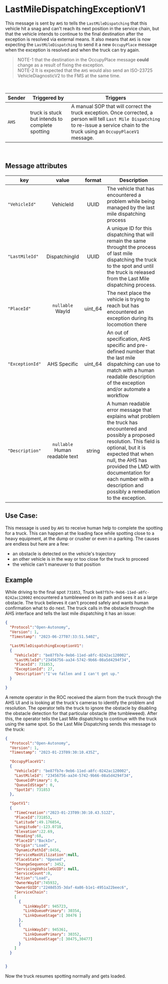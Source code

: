 # LastMileDispatchingExceptionV1
This message is sent by `AHS` to tells the `LastMileDispatching` that this vehicle hit a snag and can't reach its next position in the service chain, but that the vehicle intends to continue to the final destination after the exception is resolved via external means.  It also means that `AHS` is now expecting the `LastMileDispatching` to send it a new `OccupyPlace` message when the exception is resolved and when the truck can try again.
> NOTE-1 that the destination in the OccupyPlace message **could** change as a result of fixing the exception.<br>
> NOTE-2 It is expected that the `AHS` would also send an ISO-23725 VehicleDiagnosticV2 to the FMS at the same time.

<br>

|Sender| Triggered by | Triggers|
|---|---|---|
| `AHS`| truck is stuck but intends to complete spotting | A manual SOP that will correct the truck exception.  Once corrected, a person will tell `Last Mile Dispatching` to re-issue a service chain to the truck using an `OccupyPlaceV1` message. |

<br>

## Message attributes
|key |value |format | Description|
|---|:---:|:---:|---|
|`"VehicleId"`| VehicleId | UUID| The vehicle that has encountered a problem while being managed by the last mile dispatching process|
|`"LastMileId"`| DispatchingId | UUID| A unique ID for this dispatching that will remain the same throught the process of last mile dispatching the truck to the spot and until the truck is released from the Last Mile dispatching process.|
|`"PlaceId"`|`nullable` WayId| uint_64|The next place the vehicle is trying to reach but has encountered an exception during its locomotion there|
|`"ExceptionId"` | AHS Specific | uint_64 | An out of specification, AHS specific and pre-defined number that the last mile dispatching can use to match with a human readable description of the exception and/or automate a workflow |
|`"Description"`|`nullable` Human readable text|string| A human readable error message that explains what problem the truck has encountered and possibly a proposed resolution.  This field is optional, but it is expected that when null, the AHS has provided the LMD with documentation for each number with a description and possibly a remediation to the exception.


## Use Case:
This message is used by `AHS` to receive human help to complete the spotting for a truck.  This can happen at the loading face while spotting close to a heavy equipment, at the dump or crusher or even in a parking.  The causes are endless but here are a few:
* an obstacle is detected on the vehicle's trajectory
* an other vehicle is in the way or too close for the truck to proceed
* the vehicle can't maneuver to that position




## Example
While driving to the final spot `731853`, Truck `be87fb7e-9eb6-11ed-a8fc-0242ac120002` encountered a tumbleweed on its path and sees it as a large obstacle.  The truck believes it can't proceed safely and wants human confirmation what to do next. The truck calls in the obstacle through the AHS interface and tells the last mile dispatching it has an issue:  

```json
{
  "Protocol":"Open-Autonomy",
  "Version": 1,
  "Timestamp": "2023-06-27T07:33:51.540Z",

  "LastMileDispatchingExceptionV1":
  {
    "VehicleId": "be87fb7e-9eb6-11ed-a8fc-0242ac120002",
    "LastMileId":"23456756-aa34-5742-9b66-08a5d4294f34",
    "PlaceId": 731853,
    "ExceptionId": 27,
    "Description":"I've fallen and I can't get up."
  }

}
```

A remote operator in the ROC received the alarm from the truck through the AHS UI and is looking at the truck's cameras to identify the problem and resolution.  The operator tells the truck to ignore the obstacle by disabling the obstacle detection for that particular obstacle (the tumbleweed).  After this, the operator tells the Last Mile dispatching to continue with the truck using the same spot.  So the Last Mile Dispatching sends this message to the truck:


```json
{
  "Protocol":"Open-Autonomy",
  "Version": 1,
  "Timestamp": "2023-01-23T09:30:10.435Z",

  "OccupyPlaceV1":
  {
    "VehicleId": "be87fb7e-9eb6-11ed-a8fc-0242ac120002",
    "LastMileId": "23456756-aa34-5742-9b66-08a5d4294f34",
    "QueueIdPrimary": 0,
    "QueueIdStage": 0,
    "SpotId": 731853
  },

  "SpotV1":
  {
    "TimeCreation":"2023-01-23T09:30:10.43.512Z",
    "PlaceId":731853,
    "Latitude":49.176854,
    "Longitude":-123.0718,
    "Elevation":22.69,
    "Heading":68,
    "PlaceIO":"BackIn",
    "Origin":"Load",
    "DynamicPathId":8456,
    "ServiceMaxUtilization":null,
    "PlaceState": "Opened",
    "ChangeSequence": 3452,
    "ServicingVehicleGUID": null,
    "ServiceCount":0,
    "Action":"Load",
    "OwnerWayId":745932,
    "OwnerGUID":"2248d535-3daf-4a86-b1e1-4951a22beec6",
    "ServiceChain":
    [
      {
        "LinkWayId": 945723,
        "LinkQueuePrimary": 30354,
        "LinkQueueStage":[ 30476 ]
      },
      {
        "LinkWayId": 945361,
        "LinkQueuePrimary": 30352,
        "LinkQueueStage":[ 30475,30477]
      }	   
    ]
  }


}
```

Now the truck resumes spotting normally and gets loaded.
